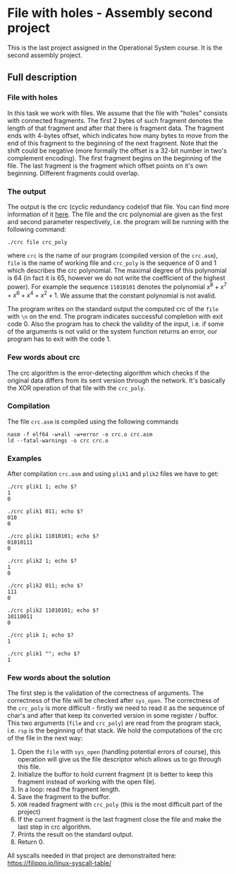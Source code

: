# File with holes - Assembly second project
This is the last project assigned in the Operational System course. It is the second assembly project.

## Full description

### File with holes
In this task we work with files. We assume that the file with "holes" consists with connected 
fragments. The first 2 bytes of such fragment denotes the length of that fragment and after that there
is fragment data. The fragment ends with 4-bytes offset, which indicates how many bytes to move from 
the end of this fragment to the beginning of the next fragment. Note that the shift could be negative
(more formally the offset is a 32-bit number in two's complement encoding). The first fragment begins 
on the beginning of the file. The last fragment is the fragment which offset points on it's own 
beginning. Different fragments could overlap. 

### The output
The output is the crc (cyclic redundancy code)of that file. You can find more information of it [here](https://en.wikipedia.org/wiki/Cyclic_redundancy_check).
The file and the crc polynomial are given as the first and second parameter respectively, i.e. the program will be 
running with the following command:
```
./crc file crc_poly
```

where `crc` is the name of our program (compiled version of the `crc.asm`), `file` is the name of working file and `crc_poly` is the sequence
of 0 and 1 which describes the crc polynomial. The maximal degree of this polynomial is 64 (in fact 
it is 65, however we do not write the coefficient of the highest power). For example the sequence 
`11010101` denotes the polynomial $x^8 + x^7 + x^6 + x^4 + x^2 + 1$. We assume that the 
constant polynomial is not avalid. 

The program writes on the standard output the computed crc of the `file` with `\n` on the end. 
The program indicates successful completion with exit code 0. Also the program has to check the validity 
of the input, i.e. if some of the arguments is not valid or the system function returns an error, our 
program has to exit with the code 1. 

### Few words about crc
The crc algorithm is the error-detecting algorithm which checks if the original data differs from its 
sent version through the network. It's basically the XOR operation of that file with the `crc_poly`.

### Compilation
The file `crc.asm` is compiled using the following commands
```
nasm -f elf64 -w+all -w+error -o crc.o crc.asm
ld --fatal-warnings -o crc crc.o 
```

### Examples
After compilation `crc.asm` and using `plik1` and `plik2` files we have to get:

```
./crc plik1 1; echo $?
1
0

./crc plik1 011; echo $?
010
0

./crc plik1 11010101; echo $?
01010111
0 

./crc plik2 1; echo $?
1
0

./crc plik2 011; echo $?
111
0

./crc plik2 11010101; echo $?
10110011
0

./crc plik 1; echo $?
1

./crc plik1 ""; echo $?
1
```

### Few words about the solution
The first step is the validation of the correctness of arguments. The correctness of the file will be 
checked after `sys_open`. The correctness of the `crc_poly` is more difficult - firstly we need to read it as the sequence of char's and after that keep its converted version in some register / buffor. This two arguments (`file` and `crc_poly`) are read from the program stack, i.e. `rsp` is the beginning of that stack. 
We hold the computations of the crc of the file in the next way: 
1. Open the `file` with `sys_open` (handling potential errors of course), this operation will give us the file descriptor which allows us to go through this file. 
2. Initialize the buffor to hold current fragment (it is better to keep this fragment instead of working with the open file). 
3. In a loop: read the fragment length.
4. Save the fragment to the buffor.
5. `XOR` readed fragment with `crc_poly` (this is the most difficult part of the project)
6. If the current fragment is the last fragment close the file and make the last step in crc algorithm. 
7. Prints the result on the standard output. 
8. Return 0.

All syscalls needed in that project are demonstraited here: https://filippo.io/linux-syscall-table/
